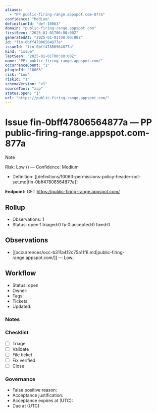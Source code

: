 ```yaml
---
aliases:
  - "PP public-firing-range.appspot.com-877a"
confidence: "Medium"
definitionId: "def-10063"
domain: "public-firing-range.appspot.com"
firstSeen: "2025-01-01T00:00:00Z"
generatedAt: "2025-01-01T00:00:00Z"
id: "fin-0bff47806564877a"
issueId: "fin-0bff47806564877a"
kind: "issue"
lastSeen: "2025-01-01T00:00:00Z"
name: "PP: public-firing-range.appspot.com/"
occurrenceCount: "1"
pluginId: "10063"
risk: "Low"
riskId: "1"
schemaVersion: "v1"
sourceTool: "zap"
status.open: "1"
url: "https://public-firing-range.appspot.com/"
---
```


# Issue fin-0bff47806564877a — PP public-firing-range.appspot.com-877a

> [!Note]
> Risk: Low () — Confidence: Medium

- Definition: [[definitions/10063-permissions-policy-header-not-set.md|fin-0bff47806564877a]]

**Endpoint:** GET https://public-firing-range.appspot.com/

## Rollup

- Observations: 1
- Status: open:1 triaged:0 fp:0 accepted:0 fixed:0

## Observations

- [[occurrences/occ-b311a412c75a11f8.md|public-firing-range.appspot.com/]] — Low; 

## Workflow

- Status: open
- Owner: 
- Tags: 
- Tickets: 
- Updated: 

### Notes


### Checklist

- [ ] Triage
- [ ] Validate
- [ ] File ticket
- [ ] Fix verified
- [ ] Close

### Governance

- False positive reason: 
- Acceptance justification: 
- Acceptance expires at (UTC): 
- Due at (UTC): 
